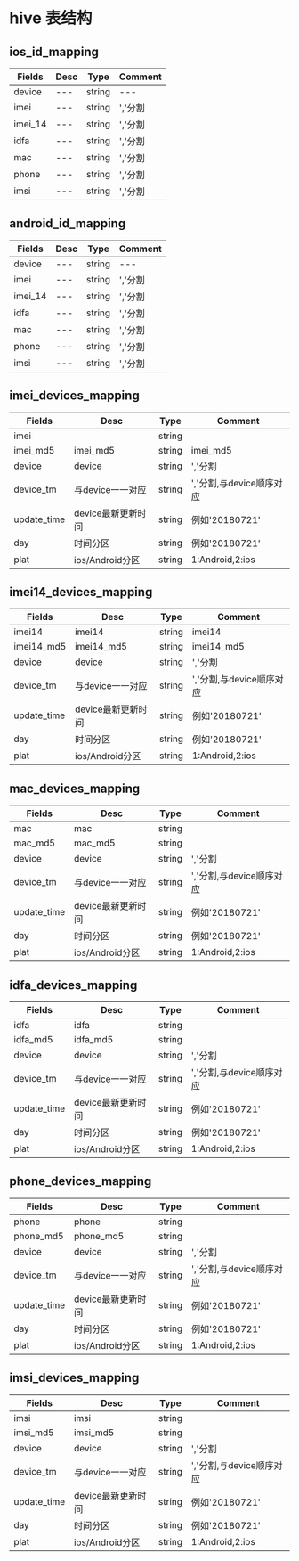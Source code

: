 # hive 表结构

## ios_id_mapping
|Fields|Desc|Type|Comment|
|---|---|---|---|
|device|---|string|---|
|imei|---|string|','分割|
|imei_14|---|string|','分割|
|idfa|---|string|','分割|
|mac|---|string|','分割|
|phone|---|string|','分割|
|imsi|---|string|','分割|


## android_id_mapping
|Fields|Desc|Type|Comment|
|---|---|---|---|
|device|---|string|---|
|imei|---|string|','分割|
|imei_14|---|string|','分割|
|idfa|---|string|','分割|
|mac|---|string|','分割|
|phone|---|string|','分割|
|imsi|---|string|','分割|

## imei_devices_mapping

|Fields|Desc|Type|Comment|
|---|---|---|---|
|imei||string||
|imei_md5|imei_md5|string|imei_md5|
|device|device|string|','分割|
|device_tm|与device一一对应|string|','分割,与device顺序对应|
|update_time|device最新更新时间|string|例如'20180721'|
|day|时间分区|string|例如'20180721'|
|plat|ios/Android分区|string|1:Android,2:ios|


## imei14_devices_mapping

|Fields|Desc|Type|Comment|
|---|---|---|---|
|imei14|imei14|string|imei14|
|imei14_md5|imei14_md5|string|imei14_md5|
|device|device|string|','分割|
|device_tm|与device一一对应|string|','分割,与device顺序对应|
|update_time|device最新更新时间|string|例如'20180721'|
|day|时间分区|string|例如'20180721'|
|plat|ios/Android分区|string|1:Android,2:ios|



## mac_devices_mapping

|Fields|Desc|Type|Comment|
|---|---|---|---|
|mac|mac|string||
|mac_md5|mac_md5|string||
|device|device|string|','分割|
|device_tm|与device一一对应|string|','分割,与device顺序对应|
|update_time|device最新更新时间|string|例如'20180721'|
|day|时间分区|string|例如'20180721'|
|plat|ios/Android分区|string|1:Android,2:ios|


## idfa_devices_mapping

|Fields|Desc|Type|Comment|
|---|---|---|---|
|idfa|idfa|string||
|idfa_md5|idfa_md5|string||
|device|device|string|','分割|
|device_tm|与device一一对应|string|','分割,与device顺序对应|
|update_time|device最新更新时间|string|例如'20180721'|
|day|时间分区|string|例如'20180721'|
|plat|ios/Android分区|string|1:Android,2:ios|


## phone_devices_mapping
|Fields|Desc|Type|Comment|
|---|---|---|---|
|phone|phone|string||
|phone_md5|phone_md5|string||
|device|device|string|','分割|
|device_tm|与device一一对应|string|','分割,与device顺序对应|
|update_time|device最新更新时间|string|例如'20180721'|
|day|时间分区|string|例如'20180721'|
|plat|ios/Android分区|string|1:Android,2:ios|


## imsi_devices_mapping
|Fields|Desc|Type|Comment|
|---|---|---|---|
|imsi|imsi|string||
|imsi_md5|imsi_md5|string||
|device|device|string|','分割|
|device_tm|与device一一对应|string|','分割,与device顺序对应|
|update_time|device最新更新时间|string|例如'20180721'|
|day|时间分区|string|例如'20180721'|
|plat|ios/Android分区|string|1:Android,2:ios|



